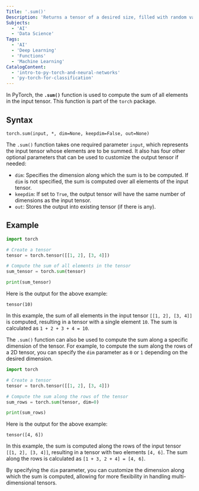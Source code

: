 ```yaml
---
Title: '.sum()'
Description: 'Returns a tensor of a desired size, filled with random values generated from a uniform distribution in the range [0,1).'
Subjects:
  - 'AI'
  - 'Data Science'
Tags:
  - 'AI'
  - 'Deep Learning'
  - 'Functions'
  - 'Machine Learning'
CatalogContent:
  - 'intro-to-py-torch-and-neural-networks'
  - 'py-torch-for-classification'
---
```


In PyTorch, the **`.sum()`** function is used to compute the sum of all elements in the input tensor. This function is part of the `torch` package.

## Syntax

```pseudo
torch.sum(input, *, dim=None, keepdim=False, out=None)
```

The `.sum()` function takes one required parameter `input`, which represents the input tensor whose elements are to be summed. It also has four other optional parameters that can be used to customize the output tensor if needed:

- `dim`: Specifies the dimension along which the sum is to be computed. If `dim` is not specified, the sum is computed over all elements of the input tensor.
- `keepdim`: If set to `True`, the output tensor will have the same number of dimensions as the input tensor.
- `out`: Stores the output into existing tensor (if there is any).

## Example

```python
import torch

# Create a tensor
tensor = torch.tensor([[1, 2], [3, 4]])

# Compute the sum of all elements in the tensor
sum_tensor = torch.sum(tensor)

print(sum_tensor)
```

Here is the output for the above example:

```shell
tensor(10)
```

In this example, the sum of all elements in the input tensor `[[1, 2], [3, 4]]` is computed, resulting in a tensor with a single element `10`. The sum is calculated as `1 + 2 + 3 + 4 = 10`.

The `.sum()` function can also be used to compute the sum along a specific dimension of the tensor. For example, to compute the sum along the rows of a 2D tensor, you can specify the `dim` parameter as `0` or `1` depending on the desired dimension.

```python
import torch

# Create a tensor
tensor = torch.tensor([[1, 2], [3, 4]])

# Compute the sum along the rows of the tensor
sum_rows = torch.sum(tensor, dim=0)

print(sum_rows)
```

Here is the output for the above example:

```shell
tensor([4, 6])
```

In this example, the sum is computed along the rows of the input tensor `[[1, 2], [3, 4]]`, resulting in a tensor with two elements `[4, 6]`. The sum along the rows is calculated as `[1 + 3, 2 + 4] = [4, 6]`.

By specifying the `dim` parameter, you can customize the dimension along which the sum is computed, allowing for more flexibility in handling multi-dimensional tensors.
